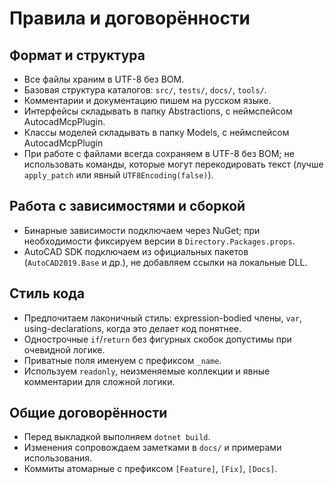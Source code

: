 ﻿# Правила и договорённости

## Формат и структура
- Все файлы храним в UTF-8 без BOM.
- Базовая структура каталогов: `src/`, `tests/`, `docs/`, `tools/`.
- Комментарии и документацию пишем на русском языке.
- Интерфейсы складывать в папку Abstractions, с неймспейсом AutocadMcpPlugin.
- Классы моделей складывать в папку Models, с неймспейсом AutocadMcpPlugin
- При работе с файлами всегда сохраняем в UTF-8 без BOM; не использовать команды, которые могут перекодировать текст (лучше `apply_patch` или явный `UTF8Encoding(false)`).

## Работа с зависимостями и сборкой
- Бинарные зависимости подключаем через NuGet; при необходимости фиксируем версии в `Directory.Packages.props`.
- AutoCAD SDK подключаем из официальных пакетов (`AutoCAD2019.Base` и др.), не добавляем ссылки на локальные DLL.

## Стиль кода
- Предпочитаем лаконичный стиль: expression-bodied члены, `var`, using-declarations, когда это делает код понятнее.
- Однострочные `if`/`return` без фигурных скобок допустимы при очевидной логике.
- Приватные поля именуем с префиксом `_name`.
- Используем `readonly`, неизменяемые коллекции и явные комментарии для сложной логики.

## Общие договорённости
- Перед выкладкой выполняем `dotnet build`.
- Изменения сопровождаем заметками в `docs/` и примерами использования.
- Коммиты атомарные с префиксом `[Feature]`, `[Fix]`, `[Docs]`.